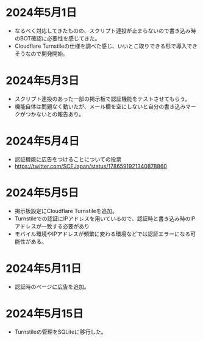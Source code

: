 # 2024年5月1日

- なるべく対応してきたものの、スクリプト連投が止まらないので書き込み時のBOT確認に必要性を感じてきた。
- Cloudflare Turnstileの仕様を調べた感じ、いいとこ取りできる形で導入できそうなので開発開始。

# 2024年5月3日

- スクリプト連投のあった一部の掲示板で認証機能をテストさせてもらう。
- 機能自体は問題なく動いたが、メール欄を空にしないと自分の書き込みマークがつかないとの報告あり。

# 2024年5月4日

- 認証機能に広告をつけることについての投票
- https://twitter.com/SCEJapan/status/1786591921340878860

# 2024年5月5日

- 掲示板設定にCloudflare Turnstileを追加。
- Turnstileでの認証にIPアドレスを用いているので、認証時と書き込み時のIPアドレスが一致する必要があり
- モバイル環境やIPアドレスが頻繁に変わる環境などでは認証エラーになる可能性がある。

# 2024年5月11日

- 認証時のページに広告を追加。

# 2024年5月15日

- Turnstileの管理をSQLiteに移行した。
